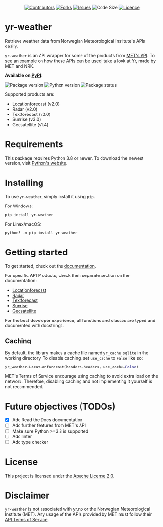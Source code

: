 <div align="center">

<a href="https://github.com/ZeroWave022/yr-weather/graphs/contributors">![Contributors](https://img.shields.io/github/contributors/ZeroWave022/yr-weather)</a>
<a href="https://github.com/ZeroWave022/yr-weather/network/members">![Forks](https://img.shields.io/github/forks/ZeroWave022/yr-weather)</a>
<a href="https://github.com/ZeroWave022/yr-weather/issues">![Issues](https://img.shields.io/github/issues/ZeroWave022/yr-weather)</a>
<a>![Code Size](https://img.shields.io/github/languages/code-size/ZeroWave022/yr-weather)</a>
<a href="https://github.com/ZeroWave022/yr-weather/blob/main/LICENSE">![Licence](https://img.shields.io/github/license/ZeroWave022/yr-weather)</a>

</div>

# yr-weather

Retrieve weather data from Norwegian Meteorological Institute's APIs easily.

`yr-weather` is an API wrapper for some of the products from [MET's API](https://api.met.no/).
To see an example on how these APIs can be used, take a look at [Yr](https://www.yr.no/), made by MET and NRK.

**Available on [PyPI](https://pypi.org/project/yr-weather)**:

![Package version](https://img.shields.io/pypi/v/yr-weather)
![Python version](https://img.shields.io/pypi/pyversions/yr-weather)
![Package status](https://img.shields.io/pypi/status/yr-weather)

Supported products are:

- Locationforecast (v2.0)
- Radar (v2.0)
- Textforecast (v2.0)
- Sunrise (v3.0)
- Geosatellite (v1.4)

# Requirements

This package requires Python 3.8 or newer.
To download the newest version, visit [Python's website](https://www.python.org/downloads/).

# Installing

To use `yr-weather`, simply install it using `pip`.

For Windows:

```console
pip install yr-weather
```

For Linux/macOS:

```console
python3 -m pip install yr-weather
```

# Getting started

To get started, check out the [documentation](https://yr-weather.readthedocs.io/en/latest/gettingstarted.html).

For specific API Products, check their separate section on the documentation:

- [Locationforecast](https://yr-weather.readthedocs.io/en/latest/locationforecast/index.html)
- [Radar](https://yr-weather.readthedocs.io/en/latest/radar/index.html)
- [Textforecast](https://yr-weather.readthedocs.io/en/latest/textforecast/index.html)
- [Sunrise](https://yr-weather.readthedocs.io/en/latest/sunrise/index.html)
- [Geosatellite](https://yr-weather.readthedocs.io/en/latest/geosatellite/index.html)

For the best developer experience, all functions and classes are typed and documented with docstrings.

## Caching

By default, the library makes a cache file named `yr_cache.sqlite` in the working directory.
To disable caching, set `use_cache` to `False` like so:

```py
yr_weather.Locationforecast(headers=headers, use_cache=False)
```

MET's Terms of Service encourage using caching to avoid extra load on the network. Therefore, disabling caching and not implementing it yourself is not recommended.

# Future objectives (TODOs)

- [x] Add Read the Docs documentation
- [ ] Add further features from MET's API
- [ ] Make sure Python >=3.8 is supported
- [ ] Add linter
- [ ] Add type checker

# License

This project is licensed under the [Apache License 2.0](https://github.com/ZeroWave022/yr-weather/blob/main/LICENSE).

# Disclaimer

`yr-weather` is not associated with yr.no or the Norwegian Meteorological Institute (MET).
Any usage of the APIs provided by MET must follow their [API Terms of Service](https://api.met.no/doc/TermsOfService).
